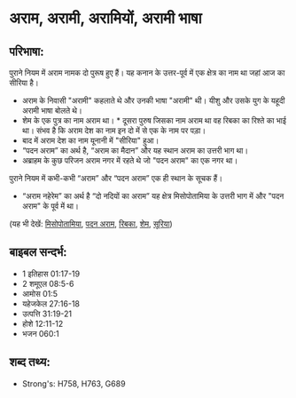 # अराम, अरामी, अरामियों, अरामी भाषा #

## परिभाषा: ##

पुराने नियम में अराम नामक दो पुरूष हुए हैं। यह कनान के उत्तर-पूर्व में एक क्षेत्र का नाम था जहां आज का सीरिया है।

* अराम के निवासी "अरामी" कहलाते थे और उनकी भाषा "अरामी" थी। यीशु और उसके युग के यहूदी अरामी भाषा बोलते थे।
* शेम के एक पुत्र का नाम अराम था। * दूसरा पुरुष जिसका नाम अराम था वह रिबका का रिश्ते का भाई था। संभव है कि अराम देश का नाम इन दो में से एक के नाम पर पड़ा।
* बाद में अराम देश का नाम यूनानी में "सीरिया" हुआ।
* “पदन अराम” का अर्थ है, “अराम का मैदान” और यह स्थान अराम का उत्तरी भाग था।
* अब्राहम के कुछ परिजन अराम नगर में रहते थे जो "पदन अराम" का एक नगर था।

पुराने नियम में कभी-कभी “अराम” और “पदन अराम” एक ही स्थान के सूचक हैं।

* “अराम नहेरेम” का अर्थ है “दो नदियों का अराम” यह क्षेत्र मिसोपोतामिया के उत्तरी भाग में और "पदन अराम" के पूर्व में था।

(यह भी देखें: [मिसोपोतामिया](../mesopotamia.md), [पदन अराम](../paddanaram.md), [रिबका](../rebekah.md), [शेम](../shem.md), [सूरिया](../syria.md))

## बाइबल सन्दर्भ: ##

* 1 इतिहास 01:17-19
* 2 शमूएल 08:5-6
* आमोस 01:5
* यहेजकेल 27:16-18
* उत्पत्ति 31:19-21
* होशे 12:11-12
* भजन 060:1

## शब्द तथ्य: ##

* Strong's: H758, H763, G689
